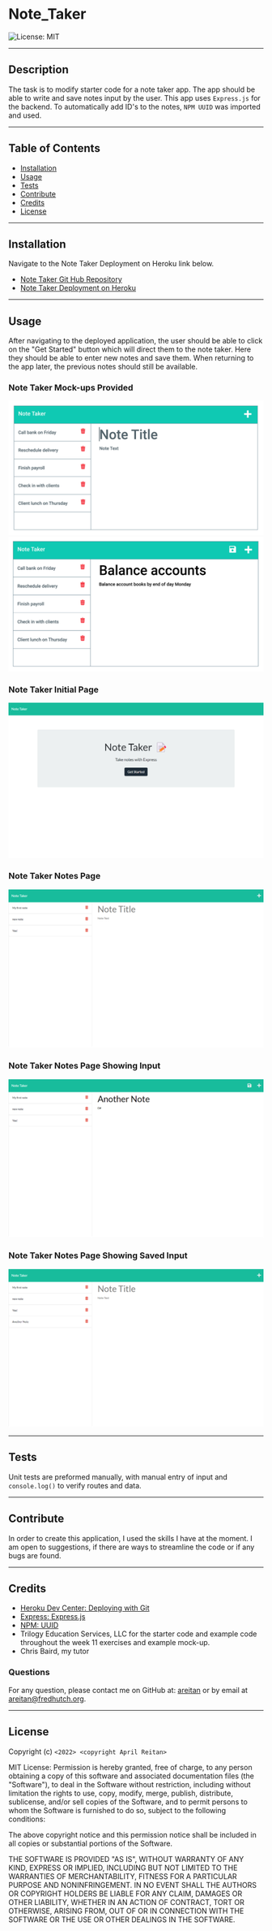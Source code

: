 # Note_Taker

![License: MIT](https://img.shields.io/badge/License-MIT-yellow.svg)

---
## Description

The task is to modify starter code for a note taker app. The app should be able to write and save notes input by the user. This app uses ```Express.js``` for the backend. To automatically add ID's to the notes, ```NPM UUID``` was imported and used.
  

---
## Table of Contents

  - [Installation](#installation)
  - [Usage](#usage)
  - [Tests](#tests)
  - [Contribute](#contribute)
  - [Credits](#credits)
  - [License](#license)


---
## Installation

Navigate to the Note Taker Deployment on Heroku link below.

- [Note Taker Git Hub Repository](https://github.com/areitan/Note_Taker)
- [Note Taker Deployment on Heroku](https://safe-refuge-98903.herokuapp.com)


---
## Usage

After navigating to the deployed application, the user should be able to click on the "Get Started" button which will direct them to the note taker. Here they should be able to enter new notes and save them. When returning to the app later, the previous notes should still be available.


### Note Taker Mock-ups Provided
![Note Taker Mock-up Screen 1](/Assets/11-express-homework-demo-01.png)
![Note Taker Mock-up Screen 2](/Assets/11-express-homework-demo-02.png)


### Note Taker Initial Page
![Note Taker Initial Page](/Assets/1_safe-refuge-98903.herokuapp.com.png)

### Note Taker Notes Page
![Note Taker Notes Page](/Assets/2_safe-refuge-98903.herokuapp.com_notes.png)

### Note Taker Notes Page Showing Input
![Note Taker Notes Page Showing Input](/Assets/3_safe-refuge-98903.herokuapp.com_notes.png)

### Note Taker Notes Page Showing Saved Input
![Note Taker Notes Page Showing Saved Input](/Assets/4_safe-refuge-98903.herokuapp.com_notes.png)


---
## Tests

Unit tests are preformed manually, with manual entry of input and ```console.log()``` to verify routes and data.


--- 
## Contribute

In order to create this application, I used the skills I have at the moment. I am open to suggestions, if there are ways to streamline the code or if any bugs are found.

---
## Credits

- [Heroku Dev Center: Deploying with Git](https://devcenter.heroku.com/articles/git#create-a-heroku-remote)
- [Express: Express.js](https://expressjs.com/)
- [NPM: UUID](https://www.npmjs.com/package/uuid)
- Trilogy Education Services, LLC for the starter code and example code throughout the week 11 exercises and example mock-up.
- Chris Baird, my tutor

### Questions

For any question, please contact me on GitHub at: [areitan](https://github.com/areitan) or by email at <areitan@fredhutch.org>.

---

## License

Copyright (c) ```<2022> <copyright April Reitan>```

MIT License:
Permission is hereby granted, free of charge, to any person obtaining a copy
of this software and associated documentation files (the "Software"), to deal
in the Software without restriction, including without limitation the rights
to use, copy, modify, merge, publish, distribute, sublicense, and/or sell
copies of the Software, and to permit persons to whom the Software is
furnished to do so, subject to the following conditions:

The above copyright notice and this permission notice shall be included in all
copies or substantial portions of the Software.

THE SOFTWARE IS PROVIDED "AS IS", WITHOUT WARRANTY OF ANY KIND, EXPRESS OR
IMPLIED, INCLUDING BUT NOT LIMITED TO THE WARRANTIES OF MERCHANTABILITY,
FITNESS FOR A PARTICULAR PURPOSE AND NONINFRINGEMENT. IN NO EVENT SHALL THE
AUTHORS OR COPYRIGHT HOLDERS BE LIABLE FOR ANY CLAIM, DAMAGES OR OTHER
LIABILITY, WHETHER IN AN ACTION OF CONTRACT, TORT OR OTHERWISE, ARISING FROM,
OUT OF OR IN CONNECTION WITH THE SOFTWARE OR THE USE OR OTHER DEALINGS IN THE
SOFTWARE.